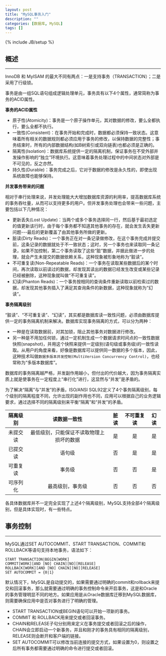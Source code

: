 ```yaml
---
layout: post
title: "MySQL事务入门"
description: ""
categories: [数据库, MySQL]
tags: []
---
```

{% include JB/setup %}

## 概述

--------------

InnoDB 和 MyISAM 的最大不同有两点：一是支持事务（TRANSACTION）；二是采用了行级锁。

事务是由一组SQL语句组成逻辑处理单元，事务具有以下4个属性，通常简称为事务的ACID属性。

**事务的ACID属性**

- 原子性(Atomicity)：事务是一个原子操作单元，其对数据的修改，要么全都执行，要么全都不执行。
- 一致性(Consistent)：在事务开始和完成时，数据都必须保持一致状态。这意味着所有相关的数据规则都必须应用于事务的修改，以保持数据的完整性；事务结束时，所有的内部数据结构(如B树索引或双向链表)也都必须是正确的。
- 隔离性(Isolation)：数据库系统提供一定的隔离机制，保证事务在不受外部并发操作影响的“独立”环境执行。这意味着事务处理过程中的中间状态对外部是不可见的，反之亦然。
- 持久性(Durable)：事务完成之后，它对于数据的修改是永久性的，即使出现系统故障也能够保持。

**并发事务带来的问题**

相对于串行处理来说，并发处理能大大增加数据库资源的利用率，提高数据库系统的事务吞吐量，从而可以支持更多的用户。但并发事务处理也会带来一些问题，主要包括以下几种情况：

- 更新丢失(Lost Update)：当两个或多个事务选择同一行，然后基于最初选定的值更新该行时，由于每个事务都不知道其他事务的存在，就会发生丢失更新问题---最后的更新覆盖了由其他事务所做的更新。
- 脏读(Dirty Reads)：一个事务正在对一条记录做修改，在这个事务完成并提交前，这条记录的数据就处于不一致状态；这时，另一个事务也来读取同一条记录，如果不加控制，第二个事务读取了这些“脏”数据，并据此做进一步的处理，就会产生未提交的数据依赖关系，这种现象被形象地称为“脏读”。
- 不可重复读(Non-Repeatable Reads)：一个事务在读取某些数据后的某个时间，再次读取以前读过的数据，却发现其读出的数据已经发生改变或某些记录已经被删除，这种现象就叫做“不可重复读”。
- 幻读(Phanton Reads)：一个事务按相同的查询条件重新读取以前检索过的数据，却发现其他事务插入了满足其查询条件的新数据，这种现象就称为“幻读”。

**事务隔离级别**

“脏读”、“不可重复读”、“幻读”，其实都是数据库读一致性问题，必须由数据库提供一定的事务隔离机制来解决。数据库实现事务隔离的方式，可以分为两种：

- 一种是在读取数据前，对其加锁，阻止其他事务对数据进行修改。
- 另一种是不用加任何锁，通过一定机制生成一个数据请求时间点的一致性数据快照(snapshot)，并用这个快照来提供一定级别(语句级或事务级)的一致性读取。从用户的角度来看，好像是数据库可以提供同一数据的多个版本，因此，这种技术叫做`数据多版本并发控制(MultiVersion Concurrency Control)`，也经常称为“多版本数据库”。

数据库的事务隔离越严格，并发副作用越小，但付出的代价越大，因为事务隔离实质上就是使事务在一定程度上“串行化”进行，这显然与“并发”是矛盾的。

为了解决“隔离”与“并发”的矛盾，ISO/ANSI SQL92定义了4个事务隔离级别，每个级别的隔离程度不同，允许出现的副作用也不同，应用可以根据自己的业务逻辑要求，通过选择不同的隔离级别来平衡“隔离”和“并发”的矛盾。

|隔离级别|读数据一致性|脏读|不可重复读|幻读|
|:--------:|:-------:|:-------:|:--------:|:------:|
|未提交读|最低级别，只能保证不读取物理上损坏的数据|是|是|是|
|已提交读|语句级|否|是|是|
|可重复读|事务级|否|否|是|
|可序列化|最高级别，事务级|否|否|否|

各具体数据库并不一定完全实现了上述4个隔离级别，MySQL支持全部4个隔离级别，但是具体实现时，有一些特点。

## 事务控制

-----------

MySQL通过SET AUTOCOMMIT、START TRANSACTION、COMMIT和ROLLBACK等语句支持本地事务，语法如下：

	START TRANSACTION|BEGIN[WORK]
	COMMIT[WORK][AND [NO] CHAIN][NO][RELEASE]
	ROLLBACK[WORK][AND [NO] CHAIN][NO][RELEASE]
	SET AUTOCOMMIT = {0|1}
	
默认情况下，MySQL是自动提交的，如果需要通过明确的commit和rollback来提交和回滚事务，那么就需要通过明确的事务控制命令来开启事务，这是和Oracle的事务管理明显不同的地方。如果应用是从Oracle数据库迁移到MySQL数据库，则需要确保应用中是否对事务进行了明确的管理。

- START TRANSACTION或BEGIN语句可以开始一项新的事务。
- COMMIT 和 ROLLBACK用来提交或者回滚事务。
- CHAIN和RELEASE子句分别用来定义在事务提交或者回滚之后的操作，CHAIN会立即启动一个新事务，并且和刚才的事务具有相同的隔离级别，RELEASE则会断开和客户端的链接。
- SET AUTOCOMMIT可以修改当前连接的提交方式，如果设置为0，则设置之后所有事务都需要通过明确的命令进行提交或者回滚。